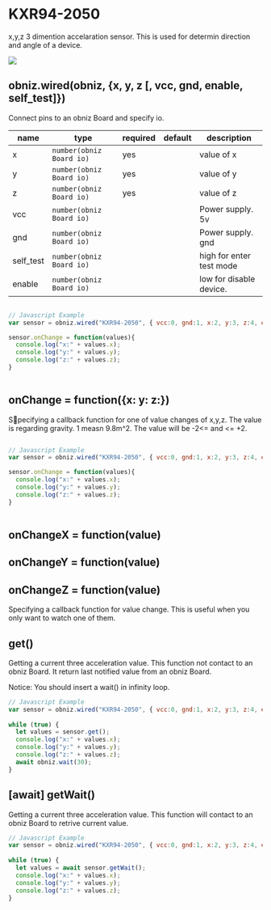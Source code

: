 # KXR94-2050

x,y,z 3 dimention accelaration sensor.
This is used for determin direction and angle of a device.

![](./image.jpg)


## obniz.wired(obniz, {x, y, z [, vcc, gnd, enable, self_test]})

Connect pins to an obniz Board and specify io.

name | type | required | default | description
--- | --- | --- | --- | ---
x | `number(obniz Board io)` | yes | &nbsp; | value of x
y | `number(obniz Board io)` | yes | &nbsp; | value of y
z | `number(obniz Board io)` | yes | &nbsp; | value of z
vcc | `number(obniz Board io)` | &nbsp; | &nbsp; | Power supply. 5v
gnd | `number(obniz Board io)` | &nbsp; | &nbsp; | Power supply. gnd
self_test | `number(obniz Board io)` | &nbsp; | &nbsp; | high for enter test mode
enable | `number(obniz Board io)` | &nbsp; | &nbsp; | low for disable device.

```javascript

// Javascript Example
var sensor = obniz.wired("KXR94-2050", { vcc:0, gnd:1, x:2, y:3, z:4, enable:5, self_test:6 });

sensor.onChange = function(values){
  console.log("x:" + values.x);
  console.log("y:" + values.y);
  console.log("z:" + values.z);
}
   
```

## onChange = function({x: y: z:})

Specifying a callback function for one of value changes of x,y,z.
The value is regarding gravity. 1 measn 9.8m^2. The value will be -2<= and <= +2.

```javascript

// Javascript Example
var sensor = obniz.wired("KXR94-2050", { vcc:0, gnd:1, x:2, y:3, z:4, enable:5, self_test:6 });

sensor.onChange = function(values){
  console.log("x:" + values.x);
  console.log("y:" + values.y);
  console.log("z:" + values.z);
}
   
```

## onChangeX = function(value)

## onChangeY = function(value)

## onChangeZ = function(value)

Specifying a callback function for value change.
This is useful when you only want to watch one of them.

## get()

Getting a current three acceleration value.
This function not contact to an obniz Board. It return last notified value from an obniz Board.

Notice: You should insert a wait() in infinity loop.


```javascript
// Javascript Example
var sensor = obniz.wired("KXR94-2050", { vcc:0, gnd:1, x:2, y:3, z:4, enable:5, self_test:6 });
  
while (true) {
  let values = sensor.get();
  console.log("x:" + values.x);
  console.log("y:" + values.y);
  console.log("z:" + values.z);
  await obniz.wait(30);
}
```


## [await] getWait()

Getting a current three acceleration value.
This function will contact to an obniz Board to retrive current value.

```javascript
// Javascript Example
var sensor = obniz.wired("KXR94-2050", { vcc:0, gnd:1, x:2, y:3, z:4, enable:5, self_test:6 });
  
while (true) {
  let values = await sensor.getWait();
  console.log("x:" + values.x);
  console.log("y:" + values.y);
  console.log("z:" + values.z);
}
```